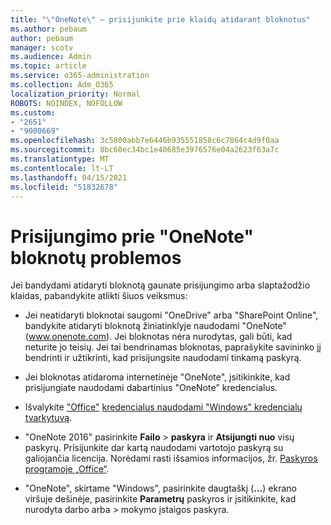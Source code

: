 ```yaml
---
title: "\"OneNote\" – prisijunkite prie klaidų atidarant bloknotus"
ms.author: pebaum
author: pebaum
manager: scotv
ms.audience: Admin
ms.topic: article
ms.service: o365-administration
ms.collection: Adm_O365
localization_priority: Normal
ROBOTS: NOINDEX, NOFOLLOW
ms.custom:
- "2651"
- "9000669"
ms.openlocfilehash: 3c5800abb7e6446b935551858c6c7864c4d9f0aa
ms.sourcegitcommit: 8bc60ec34bc1e40685e3976576e04a2623f63a7c
ms.translationtype: MT
ms.contentlocale: lt-LT
ms.lasthandoff: 04/15/2021
ms.locfileid: "51832678"
---
```

# <a name="issues-signing-in-to-onenote-notebooks"></a>Prisijungimo prie "OneNote" bloknotų problemos

Jei bandydami atidaryti bloknotą gaunate prisijungimo arba slaptažodžio klaidas, pabandykite atlikti šiuos veiksmus:

- Jei neatidaryti bloknotai saugomi "OneDrive" arba "SharePoint Online", bandykite atidaryti bloknotą žiniatinklyje naudodami "OneNote" (www.onenote.com). Jei bloknotas nėra nurodytas, gali būti, kad neturite jo teisių. Jei tai bendrinamas bloknotas, paprašykite savininko jį bendrinti ir užtikrinti, kad prisijungsite naudodami tinkamą paskyrą.

- Jei bloknotas atidaroma internetinėje "OneNote", įsitikinkite, kad prisijungiate naudodami dabartinius "OneNote" kredencialus. 

- Išvalykite ["Office"](https://docs.microsoft.com/office/troubleshoot/error-messages/another-account-already-signed-in#step-3-clear-cached-credentials-on-the-computer) [kredencialus naudodami "Windows" kredencialų tvarkytuvą](https://support.microsoft.com/help/4026814/windows-accessing-credential-manager).

- "OneNote 2016" pasirinkite **Failo**  >  **paskyra** ir **Atsijungti nuo** visų paskyrų. Prisijunkite dar kartą naudodami vartotojo paskyrą su galiojančia licencija. Norėdami rasti išsamios informacijos, žr. [Paskyros programoje „Office“](https://support.office.com/article/accounts-in-office-628ea040-f265-49de-b986-be09c3ebf8a9).

- "OneNote", skirtame "Windows", pasirinkite daugtaškį (**...**) ekrano viršuje dešinėje, pasirinkite **Parametrų** paskyros ir įsitikinkite, kad nurodyta darbo arba  >  mokymo įstaigos paskyra.